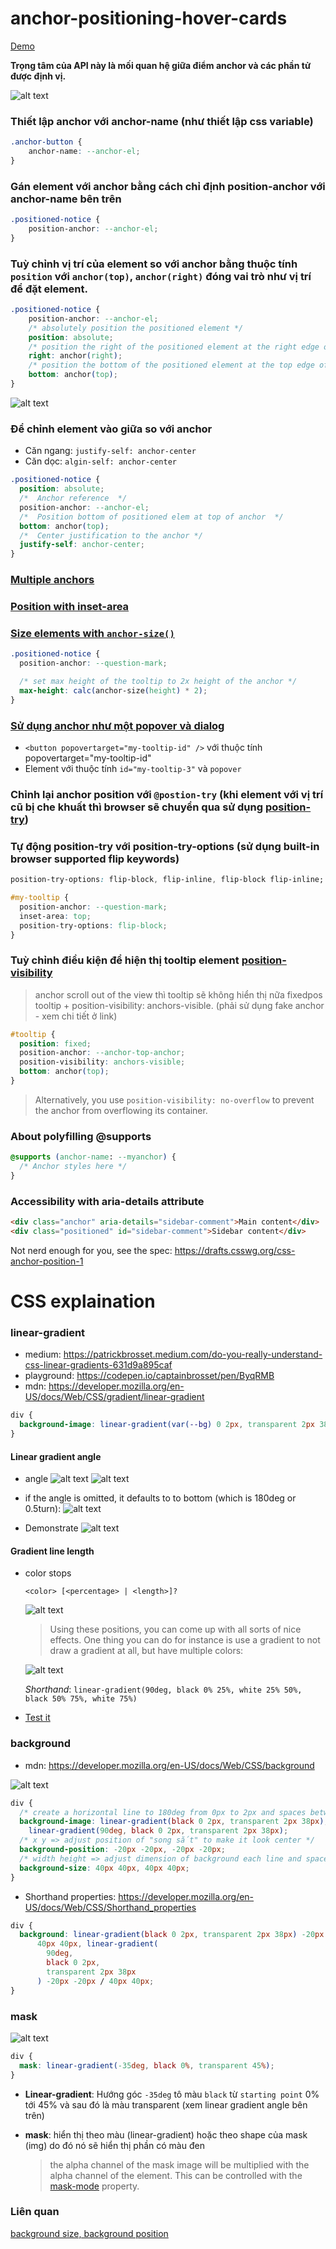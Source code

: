 # anchor-positioning-hover-cards

[Demo](https://trinhvanminh.github.io/anchor-positioning-hover-cards/)

**Trọng tâm của API này là mối quan hệ giữa điểm anchor và các phần tử được định vị.**

![alt text](./assets/images/intro.png)

### Thiết lập anchor với anchor-name (như thiết lập css variable)

```css
.anchor-button {
    anchor-name: --anchor-el;
}
```

### Gán element với anchor bằng cách chỉ định position-anchor với anchor-name bên trên

```css
.positioned-notice {
    position-anchor: --anchor-el;
}
```

### Tuỳ chỉnh vị trí của element so với anchor bằng thuộc tính `position` với `anchor(top)`, `anchor(right)` đóng vai trò như vị trí để đặt element.

```css
.positioned-notice {
    position-anchor: --anchor-el;
    /* absolutely position the positioned element */
    position: absolute;
    /* position the right of the positioned element at the right edge of the anchor */
    right: anchor(right);
    /* position the bottom of the positioned element at the top edge of the anchor */
    bottom: anchor(top);
}
```

![alt text](./assets/images/position-visualize.png)

### Để chỉnh element vào giữa so với anchor

- Căn ngang: `justify-self: anchor-center`
- Căn dọc: `algin-self: anchor-center`

```css
.positioned-notice {
  position: absolute;
  /*  Anchor reference  */
  position-anchor: --anchor-el;
  /*  Position bottom of positioned elem at top of anchor  */
  bottom: anchor(top);
  /*  Center justification to the anchor */
  justify-self: anchor-center;
}
```

### [Multiple anchors](https://developer.chrome.com/blog/anchor-positioning-api#multiple_anchors)

### [Position with inset-area](https://developer.chrome.com/blog/anchor-positioning-api#position_with_inset-area)

### [Size elements with `anchor-size()`](https://developer.chrome.com/blog/anchor-positioning-api#size_elements_with_anchor-size)

```css
.positioned-notice {
  position-anchor: --question-mark;

  /* set max height of the tooltip to 2x height of the anchor */
  max-height: calc(anchor-size(height) * 2);
}
```

### [Sử dụng anchor như một popover và dialog](https://developer.chrome.com/blog/anchor-positioning-api#use_anchor_with_top-layer_elements_like_popover_and_dialog)

- `<button popovertarget="my-tooltip-id" />` với thuộc tính popovertarget="my-tooltip-id"
- Element với thuộc tính `id="my-tooltip-3"` và `popover`

### Chỉnh lại anchor position với `@postion-try` (khi element với vị trí cũ bị che khuất thì browser sẽ chuyển qua sử dụng [position-try](https://developer.chrome.com/blog/anchor-positioning-api#adjust_anchor_positions_with_position-try))

### Tự động position-try với position-try-options (sử dụng built-in browser supported flip keywords)

```css
position-try-options: flip-block, flip-inline, flip-block flip-inline;
```

```css
#my-tooltip {
  position-anchor: --question-mark;
  inset-area: top;
  position-try-options: flip-block;
}
```

### Tuỳ chỉnh điều kiện để hiện thị tooltip element [position-visibility](https://developer.chrome.com/blog/anchor-positioning-api#position-visibility_for_anchors_in_subscrollers)

> anchor scroll out of the view thì tooltip sẽ không hiển thị nữa fixedpos tooltip + position-visibility: anchors-visible. (phải sử dụng fake anchor - xem chi tiết ở link)

```css
#tooltip {
  position: fixed;
  position-anchor: --anchor-top-anchor;
  position-visibility: anchors-visible;
  bottom: anchor(top);
}
```

> Alternatively, you use `position-visibility: no-overflow` to prevent the anchor from overflowing its container.

### About polyfilling @supports

```css
@supports (anchor-name: --myanchor) {
  /* Anchor styles here */
}
```

### Accessibility with aria-details attribute

```html
<div class="anchor" aria-details="sidebar-comment">Main content</div>
<div class="positioned" id="sidebar-comment">Sidebar content</div>
```

Not nerd enough for you, see the spec: https://drafts.csswg.org/css-anchor-position-1

# CSS explaination

### linear-gradient

- medium: https://patrickbrosset.medium.com/do-you-really-understand-css-linear-gradients-631d9a895caf
- playground: https://codepen.io/captainbrosset/pen/ByqRMB
- mdn: https://developer.mozilla.org/en-US/docs/Web/CSS/gradient/linear-gradient

```css
div {
  background-image: linear-gradient(var(--bg) 0 2px, transparent 2px 38px);
}
```

#### Linear gradient angle

- angle
  ![alt text](./assets/images/linear-gradient-angle-starting-point.png)
  ![alt text](./assets/images/linear-gradient-angle.png)

- if the angle is omitted, it defaults to to bottom (which is 180deg or 0.5turn):
  ![alt text](./assets/images/linear-gradient-default-angle.png)

- Demonstrate
  ![alt text](./assets/images/linear-gradient-angle-demonstrate.gif)

#### Gradient line length

- color stops

  `<color> [<percentage> | <length>]?`

  ![alt text](./assets/images/gradient-line-length.png)

  > Using these positions, you can come up with all sorts of nice effects. One thing you can do for instance is use a gradient to not draw a gradient at all, but have multiple colors:

  ![alt text](./assets/images/muliple-colors.png)

  _Shorthand_: `linear-gradient(90deg, black 0% 25%, white 25% 50%, black 50% 75%, white 75%)`

- [Test it](https://codepen.io/captainbrosset/pen/ByqRMB)

### background

- mdn: https://developer.mozilla.org/en-US/docs/Web/CSS/background

![alt text](./assets/images/background.png)

```css
div {
  /* create a horizontal line to 180deg from 0px to 2px and spaces between two line from 2px to 38px and then similar to vertical line to 90deg */
  background-image: linear-gradient(black 0 2px, transparent 2px 38px),
    linear-gradient(90deg, black 0 2px, transparent 2px 38px);
  /* x y => adjust position of "song sắt" to make it look center */
  background-position: -20px -20px, -20px -20px;
  /* width height => adjust dimension of background each line and spaces and then repeat with background-repeat: repeat (default) */
  background-size: 40px 40px, 40px 40px;
}
```

- Shorthand properties: https://developer.mozilla.org/en-US/docs/Web/CSS/Shorthand_properties

```css
div {
  background: linear-gradient(black 0 2px, transparent 2px 38px) -20px -20px /
      40px 40px, linear-gradient(
        90deg,
        black 0 2px,
        transparent 2px 38px
      ) -20px -20px / 40px 40px;
}
```

### mask

![alt text](assets/images/mask-angle.png)

```css
div {
  mask: linear-gradient(-35deg, black 0%, transparent 45%);
}
```

- **Linear-gradient**: Hướng góc `-35deg` tô màu `black` từ `starting point` 0% tới 45% và sau đó là màu transparent (xem linear gradient angle bên trên)

- **mask**: hiển thị theo màu (linear-gradient) hoặc theo shape của mask (img) do đó nó sẽ hiển thị phần có màu đen
  > the alpha channel of the mask image will be multiplied with the alpha channel of the element. This can be controlled with the [mask-mode](https://developer.mozilla.org/en-US/docs/Web/CSS/mask-mode) property.

### Liên quan

[background size, background position](./more-about-background.html)
